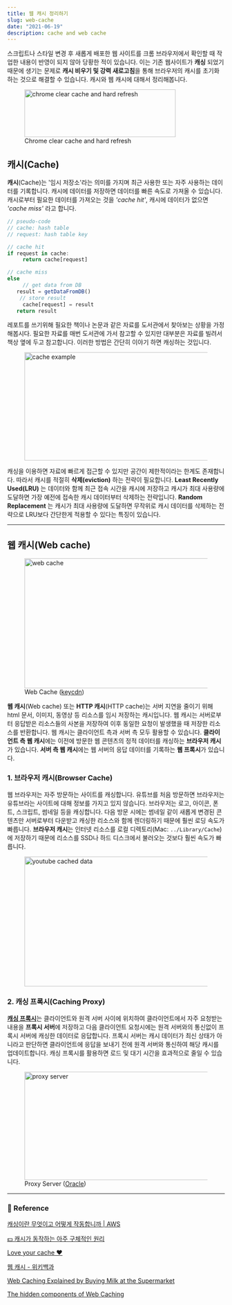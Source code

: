 ```yaml
---
title: 웹 캐시 정리하기
slug: web-cache
date: "2021-06-19"
description: cache and web cache
---
```


스크립트나 스타일 변경 후 새롭게 배포한 웹 사이트를 크롬 브라우저에서 확인할 때 작업한 내용이 반영이 되지 않아 당황한 적이 있습니다. 이는 기존 웹사이트가 **캐싱** 되었기 때문에 생기는 문제로 **캐시 비우기 및 강력 새로고침**을 통해 브라우저의 캐시를 초기화하는 것으로 해결할 수 있습니다. 캐시와 웹 캐시에 대해서 정리해봅니다.

<figure>
<img src="../images/chrome-cache.png" alt="chrome clear cache and hard refresh" width="350" height="110" />
<figcaption>Chrome clear cache and hard refresh</figcaption>
</figure>

## 캐시(Cache)

**캐시**(Cache)는 '임시 저장소'라는 의미를 가지며 최근 사용한 또는 자주 사용하는 데이터를 기록합니다. 캐시에 데이터를 저장하면 데이터를 빠른 속도로 가져올 수 있습니다. 캐시로부터 필요한 데이터를 가져오는 것을 _'cache hit'_, 캐시에 데이터가 없으면 _'cache miss'_ 라고 합니다.

```js
// pseudo-code
// cache: hash table
// request: hash table key

// cache hit
if request in cache:
	 return cache[request]

// cache miss
else
	 // get data from DB
   result = getDataFromDB()
	// store result
	 cache[request] = result
   return result
```

레포트를 쓰기위해 필요한 책이나 논문과 같은 자료를 도서관에서 찾아보는 상황을 가정해봅시다. 필요한 자료를 매번 도서관에 가서 참고할 수 있지만 대부분은 자료를 빌려서 책상 옆에 두고 참고합니다. 이러한 방법은 간단히 이야기 하면 캐싱하는 것입니다.

<figure>
<img src="../images/cache-ex.png" alt="cache example" width="580" height="250" />
</figure>

캐싱을 이용하면 자료에 빠르게 접근할 수 있지만 공간이 제한적이라는 한계도 존재합니다. 따라서 캐시를 적절히 **삭제(eviction)** 하는 전략이 필요합니다. **Least Recently Used(LRU)** 는 데이터와 함께 최근 접속 시간을 캐시에 저장하고 캐시가 최대 사용량에 도달하면 가장 예전에 접속한 캐시 데이터부터 삭제하는 전략입니다. **Random Replacement** 는 캐시가 최대 사용량에 도달하면 무작위로 캐시 데이터를 삭제하는 전략으로 LRU보다 간단한게 적용할 수 있다는 특징이 있습니다.

---

## 웹 캐시(Web cache)

<figure>
<img src="https://www.keycdn.com/img/support/web-cache-md@2x.webp" alt="web cache" width="600" height="300" />
<figcaption>Web Cache (<a href="https://www.keycdn.com/support/web-cache">keycdn</a>)</figcaption>
</figure>

**웹 캐시**(Web cache) 또는 **HTTP 캐시**(HTTP cache)는 서버 지연을 줄이기 위해 html 문서, 이미지, 동영상 등 리소스를 임시 저장하는 캐시입니다. 웹 캐시는 서버로부터 응답받은 리소스들의 사본을 저장하여 이후 동일한 요청이 발생했을 때 저장한 리소스를 반환합니다. 웹 캐시는 클라이언트 측과 서버 측 모두 활용할 수 있습니다. **클라이언트 측 웹 캐시**에는 이전에 방문한 웹 콘텐츠의 정적 데이터를 캐싱하는 **브라우저 캐시**가 있습니다. **서버 측 웹 캐시**에는 웹 서버의 응답 데이터를 기록하는 **웹 프록시**가 있습니다.

### 1. 브라우저 캐시(Browser Cache)

웹 브라우저는 자주 방문하는 사이트를 캐싱합니다. 유튜브를 처음 방문하면 브라우저는 유튜브라는 사이트에 대해 정보를 가지고 있지 않습니다. 브라우저는 로고, 아이콘, 폰트, 스크립트, 썸네일 등을 캐싱합니다. 다음 방문 시에는 썸네일 같이 새롭게 변경된 콘텐츠만 서버로부터 다운받고 캐싱한 리소스와 함께 렌더링하기 때문에 훨씬 로딩 속도가 빠릅니다. **브라우저 캐시**는 인터넷 리소스를 로컬 디렉토리(Mac: `../Library/Cache`)에 저장하기 때문에 리소스를 SSD나 하드 디스크에서 불러오는 것보다 훨씬 속도가 빠릅니다.

<figure>
<img src="../images/youtube-cached.png" alt="youtube cached data" width="600" height="300" />
</figure>

### 2. 캐싱 프록시(Caching Proxy)

[**캐싱 프록시**](https://hylog.vercel.app/posts/what-is-proxy)는 클라이언트와 원격 서버 사이에 위치하여 클라이언트에서 자주 요청받는 내용을 **프록시 서버**에 저장하고 다음 클라이언트 요청시에는 원격 서버와의 통신없이 프록시 서버에 캐싱한 데이터로 응답합니다. 프록시 서버는 캐시 데이터가 최신 상태가 아니라고 판단하면 클라이언트에 응답을 보내기 전에 원격 서버와 통신하여 해당 캐시를 업데이트합니다. 캐싱 프록시를 활용하면 로드 및 대기 시간을 효과적으로 줄일 수 있습니다.

<figure>
<img src="https://docs.oracle.com/cd/E19438-01/819-3161/images/doc-retrieval.gif" alt="proxy server" width="650" height="250" />
<figcaption>Proxy Server (<a href="https://docs.oracle.com/cd/E19438-01/819-3161/agcache.html">Oracle</a>)</figcaption>
</figure>

---

### 🔗 Reference

[캐싱이란 무엇이고 어떻게 작동합니까 | AWS](https://aws.amazon.com/ko/caching/)

[💵 캐시가 동작하는 아주 구체적인 원리](https://parksb.github.io/article/29.html)

[Love your cache ❤️](https://web.dev/love-your-cache/)

[웹 캐시 - 위키백과](https://ko.wikipedia.org/wiki/%EC%9B%B9_%EC%BA%90%EC%8B%9C)

[Web Caching Explained by Buying Milk at the Supermarket](https://blog.codeanalogies.com/2018/06/11/web-caching-explained-by-buying-milk-at-the-supermarket/)

[The hidden components of Web Caching](https://www.freecodecamp.org/news/the-hidden-components-of-web-caching-970854fe2c49/)

